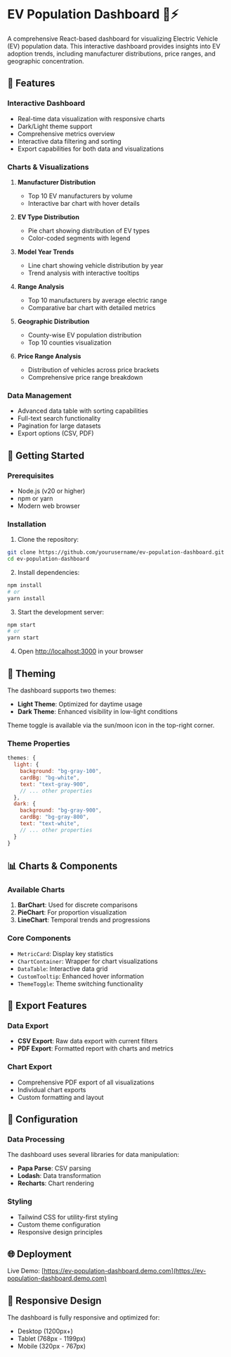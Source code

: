 # EV Population Dashboard 🚗⚡

A comprehensive React-based dashboard for visualizing Electric Vehicle (EV) population data. This interactive dashboard provides insights into EV adoption trends, including manufacturer distributions, price ranges, and geographic concentration.


## 🌟 Features

### Interactive Dashboard
- Real-time data visualization with responsive charts
- Dark/Light theme support
- Comprehensive metrics overview
- Interactive data filtering and sorting
- Export capabilities for both data and visualizations

### Charts & Visualizations
1. **Manufacturer Distribution**
   - Top 10 EV manufacturers by volume
   - Interactive bar chart with hover details

2. **EV Type Distribution**
   - Pie chart showing distribution of EV types
   - Color-coded segments with legend

3. **Model Year Trends**
   - Line chart showing vehicle distribution by year
   - Trend analysis with interactive tooltips

4. **Range Analysis**
   - Top 10 manufacturers by average electric range
   - Comparative bar chart with detailed metrics

5. **Geographic Distribution**
   - County-wise EV population distribution
   - Top 10 counties visualization

6. **Price Range Analysis**
   - Distribution of vehicles across price brackets
   - Comprehensive price range breakdown

### Data Management
- Advanced data table with sorting capabilities
- Full-text search functionality
- Pagination for large datasets
- Export options (CSV, PDF)

## 🚀 Getting Started

### Prerequisites
- Node.js (v20 or higher)
- npm or yarn
- Modern web browser

### Installation

1. Clone the repository:
```bash
git clone https://github.com/yourusername/ev-population-dashboard.git
cd ev-population-dashboard
```

2. Install dependencies:
```bash
npm install
# or
yarn install
```

3. Start the development server:
```bash
npm start
# or
yarn start
```

4. Open [http://localhost:3000](http://localhost:3000) in your browser

## 🎨 Theming

The dashboard supports two themes:
- **Light Theme**: Optimized for daytime usage
- **Dark Theme**: Enhanced visibility in low-light conditions

Theme toggle is available via the sun/moon icon in the top-right corner.

### Theme Properties
```javascript
themes: {
  light: {
    background: "bg-gray-100",
    cardBg: "bg-white",
    text: "text-gray-900",
    // ... other properties
  },
  dark: {
    background: "bg-gray-900",
    cardBg: "bg-gray-800",
    text: "text-white",
    // ... other properties
  }
}
```

## 📊 Charts & Components

### Available Charts
1. **BarChart**: Used for discrete comparisons
2. **PieChart**: For proportion visualization
3. **LineChart**: Temporal trends and progressions

### Core Components
- `MetricCard`: Display key statistics
- `ChartContainer`: Wrapper for chart visualizations
- `DataTable`: Interactive data grid
- `CustomTooltip`: Enhanced hover information
- `ThemeToggle`: Theme switching functionality

## 💾 Export Features

### Data Export
- **CSV Export**: Raw data export with current filters
- **PDF Export**: Formatted report with charts and metrics

### Chart Export
- Comprehensive PDF export of all visualizations
- Individual chart exports
- Custom formatting and layout

## 🔧 Configuration

### Data Processing
The dashboard uses several libraries for data manipulation:
- **Papa Parse**: CSV parsing
- **Lodash**: Data transformation
- **Recharts**: Chart rendering

### Styling
- Tailwind CSS for utility-first styling
- Custom theme configuration
- Responsive design principles

## 🌐 Deployment


Live Demo: [https://ev-population-dashboard.demo.com](https://ev-population-dashboard.demo.com)

## 📱 Responsive Design

The dashboard is fully responsive and optimized for:
- Desktop (1200px+)
- Tablet (768px - 1199px)
- Mobile (320px - 767px)





